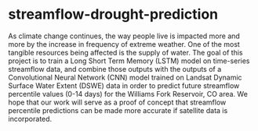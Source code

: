 # streamflow-drought-prediction

As climate change continues, the way people live is impacted more and more by the increase in frequency of extreme weather. One of the most tangible resources being affected is the supply of water. The goal of this project is to train a Long Short Term Memory (LSTM) model on time-series streamflow data, and combine those outputs with the outputs of a Convolutional Neural Network (CNN) model trained on Landsat Dynamic Surface Water Extent (DSWE) data in order to predict future streamflow percentile values (0-14 days) for the Williams Fork Reservoir, CO area. We hope that our work will serve as a proof of concept that streamflow percentile predictions can be made more accurate if satellite data is incorporated.
